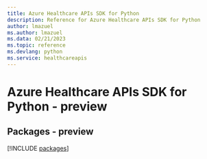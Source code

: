 ```yaml
---
title: Azure Healthcare APIs SDK for Python
description: Reference for Azure Healthcare APIs SDK for Python
author: lmazuel
ms.author: lmazuel
ms.data: 02/21/2023
ms.topic: reference
ms.devlang: python
ms.service: healthcareapis
---
```

# Azure Healthcare APIs SDK for Python - preview
## Packages - preview
[!INCLUDE [packages](healthcare-apis-index.md)]